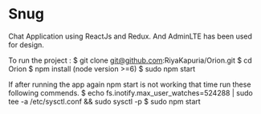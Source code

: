 # Snug
Chat Application using ReactJs and Redux. And AdminLTE has been used for design.

To run the project :
$ git clone git@github.com:RiyaKapuria/Orion.git
$ cd Orion
$ npm install (node version >=6)
$ sudo npm start


If after running the app again npm start is not working that time run these following commends.
$ echo fs.inotify.max_user_watches=524288 | sudo tee -a /etc/sysctl.conf && sudo sysctl -p
$ sudo npm start
